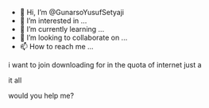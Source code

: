 - 👋 Hi, I’m @GunarsoYusufSetyaji
- 👀 I’m interested in ...
- 🌱 I’m currently learning ...
- 💞️ I’m looking to collaborate on ...
- 📫 How to reach me ...

<!---
GunarsoYusufSetyaji/GunarsoYusufSetyaji is a ✨ special ✨ repository because its `README.md` (this file) appears on your GitHub profile.
You can click the Preview link to take a look at your changes.
--->i want to join downloading for in the quota of internet just a
 it all 
 
would you help me?
